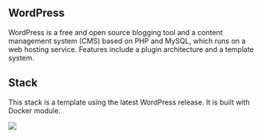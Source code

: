## WordPress
WordPress is a free and open source blogging tool and a content management system (CMS) based on PHP and MySQL, which runs on a web hosting service. Features include a plugin architecture and a template system.

## Stack
This stack is a template using the latest WordPress release. It is built with Docker module.

![](https://trello-attachments.s3.amazonaws.com/536b4d9e4a9d69b21b5c2ac1/895x664/7fb696013b19a8d8cffb273a4cb0f952/docker-wordpress-us-east.png)

